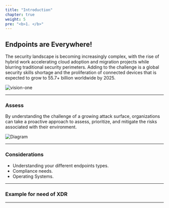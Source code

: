 ```yaml
---
title: "Introduction"
chapter: true
weight: 5
pre: "<b>1. </b>"
---
```


## Endpoints are Everywhere!

The security landscape is becoming increasingly complex, with the rise of hybrid work accelerating cloud adoption and migration projects while blurring traditional security perimeters. Adding to the challenge is a global security skills shortage and the proliferation of connected devices that is expected to grow to 55.7+ billion worldwide by 2025.

![vision-one](/images/intro/v1-context.jpg)

---

### Assess

By understanding the challenge of a growing attack surface, organizations can take a proactive approach to assess, prioritize, and mitigate the risks associated with their environment. 

![Diagram](/images/.png)

---

### Considerations

- Understanding your different endpoints types.
- Compliance needs.
- Operating Systems.

---

### Example for need of XDR




---
